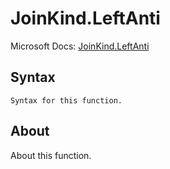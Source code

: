# JoinKind.LeftAnti

Microsoft Docs: [JoinKind.LeftAnti](https://docs.microsoft.com/en-us/powerquery-m/joinkind-leftanti)

## Syntax

```
Syntax for this function.
```

## About

About this function.

